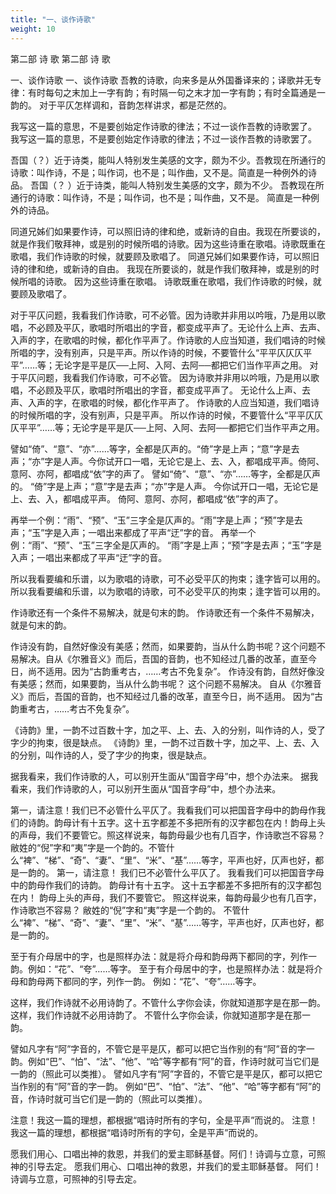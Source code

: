```yaml
---
title: "一、谈作诗歌"
weight: 10
---
```


第二部 诗 歌
第二部 诗 歌

一、谈作诗歌
一、谈作诗歌
吾教的诗歌，向来多是从外国番译来的；译歌并无专律：有时每句之末加上一字有韵；有时隔一句之末才加一字有韵；有时全篇通是一韵的。
对于平仄怎样调和，音韵怎样讲求，都是茫然的。

我写这一篇的意思，不是要创始定作诗歌的律法；不过一谈作吾教的诗歌罢了。
我写这一篇的意思，不是要创始定作诗歌的律法；不过一谈作吾教的诗歌罢了。

吾国（？）近于诗类，能叫人特别发生美感的文字，颇为不少。吾教现在所通行的诗歌：叫作诗，不是；叫作词，也不是；叫作曲，又不是。简直是一种例外的诗品。
吾国（？
）近于诗类，能叫人特别发生美感的文字，颇为不少。
吾教现在所通行的诗歌：叫作诗，不是；叫作词，也不是；叫作曲，又不是。
简直是一种例外的诗品。

同道兄姊们如果要作诗，可以照旧诗的律和绝，或新诗的自由。我现在所要谈的，就是作我们敬拜神，或是别的时候所唱的诗歌。因为这些诗重在歌唱。诗歌既重在歌唱，我们作诗歌的时候，就要顾及歌唱了。
同道兄姊们如果要作诗，可以照旧诗的律和绝，或新诗的自由。
我现在所要谈的，就是作我们敬拜神，或是别的时候所唱的诗歌。
因为这些诗重在歌唱。
诗歌既重在歌唱，我们作诗歌的时候，就要顾及歌唱了。

对于平仄问题，我看我们作诗歌，可不必管。因为诗歌并非用以吟哦，乃是用以歌唱，不必顾及平仄，歌唱时所唱出的字音，都变成平声了。无论什么上声、去声、入声的字，在歌唱的时候，都化作平声了。作诗歌的人应当知道，我们唱诗的时候所唱的字，没有别声，只是平声。所以作诗的时候，不要管什么“平平仄仄仄平平”……等；无论字是平是仄──上阿、入阿、去阿──都把它们当作平声之用。
对于平仄问题，我看我们作诗歌，可不必管。
因为诗歌并非用以吟哦，乃是用以歌唱，不必顾及平仄，歌唱时所唱出的字音，都变成平声了。
无论什么上声、去声、入声的字，在歌唱的时候，都化作平声了。
作诗歌的人应当知道，我们唱诗的时候所唱的字，没有别声，只是平声。
所以作诗的时候，不要管什么“平平仄仄仄平平”……等；无论字是平是仄──上阿、入阿、去阿──都把它们当作平声之用。

譬如“倚”、“意”、“亦”……等字，全都是仄声的。“倚”字是上声；“意”字是去声；“亦”字是人声。今你试开口一唱，无论它是上、去、入，都唱成平声。倚阿、意阿、亦阿，都唱成“依”字的声了。
譬如“倚”、“意”、“亦”……等字，全都是仄声的。
“倚”字是上声；“意”字是去声；“亦”字是人声。
今你试开口一唱，无论它是上、去、入，都唱成平声。
倚阿、意阿、亦阿，都唱成“依”字的声了。

再举一个例：“雨”、“预”、“玉”三字全是仄声的。“雨”字是上声；“预”字是去声；“玉”字是入声；一唱出来都成了平声“迂”字的音。
再举一个例：“雨”、“预”、“玉”三字全是仄声的。
“雨”字是上声；“预”字是去声；“玉”字是入声；一唱出来都成了平声“迂”字的音。

所以我看要编和乐谱，以为歌唱的诗歌，可不必受平仄的拘束；逢字皆可以用的。
所以我看要编和乐谱，以为歌唱的诗歌，可不必受平仄的拘束；逢字皆可以用的。

作诗歌还有一个条件不易解决，就是句末的韵。
作诗歌还有一个条件不易解决，就是句末的韵。

作诗没有韵，自然好像没有美感；然而，如果要韵，当从什么韵书呢？这个问题不易解决。自从《尔雅音义》而后，吾国的音韵，也不知经过几番的改革，直至今日，尚不适用。因为“古韵重考古，……考古不免复杂”。
作诗没有韵，自然好像没有美感；然而，如果要韵，当从什么韵书呢？
这个问题不易解决。
自从《尔雅音义》而后，吾国的音韵，也不知经过几番的改革，直至今日，尚不适用。
因为“古韵重考古，……考古不免复杂”。

《诗韵》里，一韵不过百数十字，加之平、上、去、入的分别，叫作诗的人，受了字少的拘束，很是缺点。
《诗韵》里，一韵不过百数十字，加之平、上、去、入的分别，叫作诗的人，受了字少的拘束，很是缺点。

据我看来，我们作诗歌的人，可以别开生面从“国音字母”中，想个办法来。
据我看来，我们作诗歌的人，可以别开生面从“国音字母”中，想个办法来。

第一，请注意！我们已不必管什么平仄了。我看我们可以把国音字母中的韵母作我们的诗韵。韵母计有十五字。这十五字都差不多把所有的汉字都包在内！韵母上头的声母，我们不要管它。照这样说来，每韵母最少也有几百字，作诗歌岂不容易？敝姓的“倪”字和“夷”字是一个韵的。不管什么“裨”、“梯”、“奇”、“妻”、“里”、“米”、“基”……等字，平声也好，仄声也好，都是一韵的。
第一，请注意！
我们已不必管什么平仄了。
我看我们可以把国音字母中的韵母作我们的诗韵。
韵母计有十五字。
这十五字都差不多把所有的汉字都包在内！
韵母上头的声母，我们不要管它。
照这样说来，每韵母最少也有几百字，作诗歌岂不容易？
敝姓的“倪”字和“夷”字是一个韵的。
不管什么“裨”、“梯”、“奇”、“妻”、“里”、“米”、“基”……等字，平声也好，仄声也好，都是一韵的。

至于有介母居中的字，也是照样办法：就是将介母和韵母两下都同的字，列作一韵。例如：“花”、“夸”……等字。
至于有介母居中的字，也是照样办法：就是将介母和韵母两下都同的字，列作一韵。
例如：“花”、“夸”……等字。

这样，我们作诗就不必用诗韵了。不管什么字你会读，你就知道那字是在那一韵。
这样，我们作诗就不必用诗韵了。
不管什么字你会读，你就知道那字是在那一韵。

譬如凡字有“阿”字音的，不管它是平是仄，都可以把它当作别的有“阿”音的字一韵。例如“巴”、“怕”、“法”、“他”、“哈”等字都有“阿”的音，作诗时就可当它们是一韵的（照此可以类推）。
譬如凡字有“阿”字音的，不管它是平是仄，都可以把它当作别的有“阿”音的字一韵。
例如“巴”、“怕”、“法”、“他”、“哈”等字都有“阿”的音，作诗时就可当它们是一韵的（照此可以类推）。

注意！我这一篇的理想，都根据“唱诗时所有的字句，全是平声”而说的。
注意！
我这一篇的理想，都根据“唱诗时所有的字句，全是平声”而说的。

愿我们用心、口唱出神的救恩，并我们的爱主耶稣基督。阿们！诗调与立意，可照神的引导去定。
愿我们用心、口唱出神的救恩，并我们的爱主耶稣基督。
阿们！
诗调与立意，可照神的引导去定。
